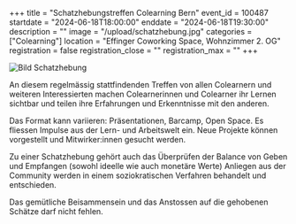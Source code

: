 +++
title = "Schatzhebungstreffen Colearning Bern"
event_id = 100487
startdate = "2024-06-18T18:00:00"
enddate = "2024-06-18T19:30:00"
description = ""
image = "/upload/schatzhebung.jpg"
categories = ["Colearning"]
location = "Effinger Coworking Space, Wohnzimmer 2. OG"
registration = false
registration_close = ""
registration_max = ""
+++

![Bild Schatzhebung](/upload/schatzhebung.jpg)

An diesem regelmässig stattfindenden Treffen von allen Colearnern und weiteren Interessierten machen 
Colearnerinnen und Colearner ihr Lernen sichtbar und teilen ihre Erfahrungen und Erkenntnisse mit 
den anderen. 

Das Format kann variieren: Präsentationen, Barcamp, Open Space. Es fliessen Impulse aus der Lern- 
und Arbeitswelt ein. Neue Projekte können vorgestellt und Mitwirker:innen gesucht werden. 

Zu einer Schatzhebung gehört auch das Überprüfen der Balance von Geben und Empfangen (sowohl ideelle 
wie auch monetäre Werte) Anliegen aus der Community werden in einem soziokratischen Verfahren 
behandelt und entschieden. 

Das gemütliche Beisammensein und das Anstossen auf die gehobenen Schätze darf nicht fehlen. 
